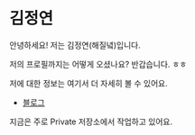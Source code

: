# 김정연

안녕하세요! 저는 김정연(해질녘)입니다.

저의 프로필까지는 어떻게 오셨나요? 반갑습니다. ㅎㅎ 

저에 대한 정보는 여기서 더 자세히 볼 수 있어요.

* [블로그](https://velog.io/@0008mari)

지금은 주로 Private 저장소에서 작업하고 있어요.

